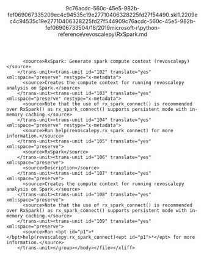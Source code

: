 <?xml version="1.0"?><xliff version="1.2" xmlns="urn:oasis:names:tc:xliff:document:1.2" xmlns:xsi="http://www.w3.org/2001/XMLSchema-instance" xsi:schemaLocation="urn:oasis:names:tc:xliff:document:1.2 xliff-core-1.2-transitional.xsd"><file datatype="xml" original="RxSpark.md" source-language="en-US" target-language="en-US"><header><tool tool-id="mdxliff" tool-name="mdxliff" tool-version="1.0-d1654b2" tool-company="Microsoft" /><xliffext:skl_file_name xmlns:xliffext="urn:microsoft:content:schema:xliffextensions">9c76acdc-560c-45e5-982b-fef069067335209ec4c94535c19e27710406328225fd27f54490.skl</xliffext:skl_file_name><xliffext:version xmlns:xliffext="urn:microsoft:content:schema:xliffextensions">1.2</xliffext:version><xliffext:ms.openlocfilehash xmlns:xliffext="urn:microsoft:content:schema:xliffextensions">209ec4c94535c19e27710406328225fd27f54490</xliffext:ms.openlocfilehash><xliffext:ms.sourcegitcommit xmlns:xliffext="urn:microsoft:content:schema:xliffextensions">9c76acdc-560c-45e5-982b-fef069067335</xliffext:ms.sourcegitcommit><xliffext:ms.lasthandoff xmlns:xliffext="urn:microsoft:content:schema:xliffextensions">04/18/2019</xliffext:ms.lasthandoff><xliffext:ms.openlocfilepath xmlns:xliffext="urn:microsoft:content:schema:xliffextensions">microsoft-r\python-reference\revoscalepy\RxSpark.md</xliffext:ms.openlocfilepath></header><body><group id="content" extype="content"><trans-unit id="101" translate="yes" xml:space="preserve" restype="x-metadata">
          <source>RxSpark: Generate spark compute context (revoscalepy)</source>
        </trans-unit><trans-unit id="102" translate="yes" xml:space="preserve" restype="x-metadata">
          <source>Creates the compute context for running revoscalepy analysis on Spark.</source>
        </trans-unit><trans-unit id="103" translate="yes" xml:space="preserve" restype="x-metadata">
          <source>Note that the use of rx_spark_connect() is recommended over RxSpark() as rx_spark_connect() supports persistent mode with in-memory caching.</source>
        </trans-unit><trans-unit id="104" translate="yes" xml:space="preserve" restype="x-metadata">
          <source>Run help(revoscalepy.rx_spark_connect) for more information.</source>
        </trans-unit><trans-unit id="105" translate="yes" xml:space="preserve">
          <source>RxSpark</source>
        </trans-unit><trans-unit id="106" translate="yes" xml:space="preserve">
          <source>Description</source>
        </trans-unit><trans-unit id="107" translate="yes" xml:space="preserve">
          <source>Creates the compute context for running revoscalepy analysis on Spark.</source>
        </trans-unit><trans-unit id="108" translate="yes" xml:space="preserve">
          <source>Note that the use of rx_spark_connect() is recommended over RxSpark() as rx_spark_connect() supports persistent mode with in-memory caching.</source>
        </trans-unit><trans-unit id="109" translate="yes" xml:space="preserve">
          <source>Run <bpt id="p1">*</bpt>help(revoscalepy.rx_spark_connect)<ept id="p1">*</ept> for more information.</source>
        </trans-unit></group></body></file></xliff>